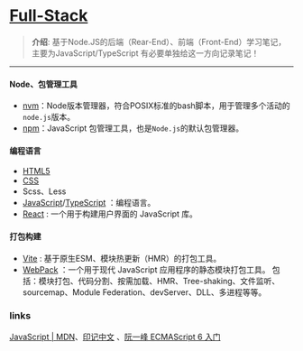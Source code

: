 # [Full-Stack](https://developer.mozilla.org/zh-CN/docs/Web)
> **介绍**: 基于Node.JS的后端（Rear-End）、前端（Front-End）学习笔记， 主要为JavaScript/TypeScript 有必要单独给这一方向记录笔记！

----
#### Node、包管理工具
* [nvm](https://nvm.p6p.net/)：Node版本管理器，符合POSIX标准的bash脚本，用于管理多个活动的`node.js`版本。
* [npm](./env/npm)：JavaScript 包管理工具，也是`Node.js`的默认包管理器。

#### 编程语言 
* [HTML5](./PL.Learning/html)  
* [CSS](./PL.Learning/css)
* Scss、Less
* [JavaScript](./PL.Learning/javascript)/[TypeScript](./PL.Learning/typescript) ：编程语言。
* [React](./PL.Learning/framework/react) : 一个用于构建用户界面的 JavaScript 库。

#### 打包构建
- [Vite](./scaffold/vite) : 基于原生ESM、模块热更新（HMR）的打包工具。
- [WebPack](./scaffold/webpack) ：一个用于现代 JavaScript 应用程序的静态模块打包工具。
包括：模块打包、代码分割、按需加载、HMR、Tree-shaking、文件监听、sourcemap、Module Federation、devServer、DLL、多进程等等。

### links
[JavaScript | MDN](https://developer.mozilla.org/zh-CN/docs/Web/JavaScript)、[印记中文](https://docschina.org/) 、[阮一峰 ECMAScript 6 入门](https://es6.ruanyifeng.com/)

